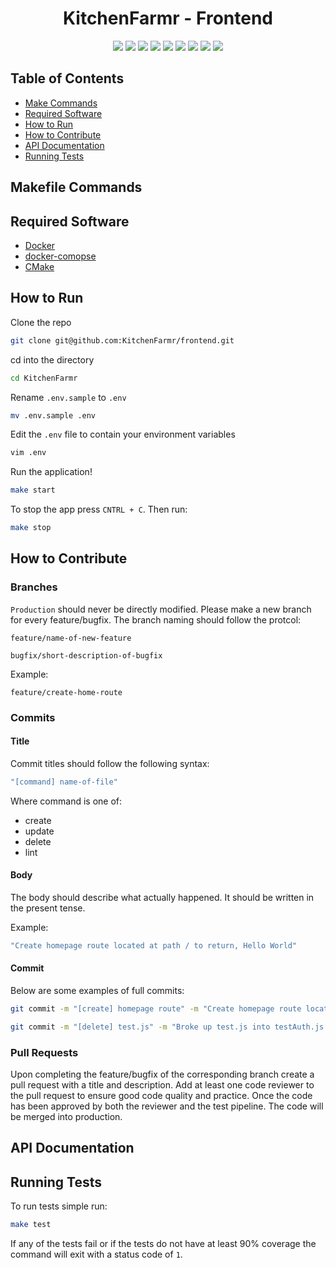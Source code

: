 <!-- logo -->
<!-- <p align="center">
  <img width="300" src="logo.png">
</p> -->

<!-- short description -->
<h1 align="center">KitchenFarmr - Frontend</h1>

<p align="center">
    <!-- license -->
    <img src="https://img.shields.io/github/license/KitchenFarmr/frontend" />
    <!-- code size  -->
    <img src="https://img.shields.io/github/languages/code-size/KitchenFarmr/frontend" />
    <!-- issues -->
    <img src="https://img.shields.io/github/issues/KitchenFarmr/frontend" />
    <!-- pull requests -->
    <img src="https://img.shields.io/github/issues-pr/KitchenFarmr/frontend" />
    <!-- number of commits per year -->
    <img src="https://img.shields.io/github/commit-activity/y/KitchenFarmr/frontend" />
    <!-- last commit -->
    <img src="https://img.shields.io/github/last-commit/KitchenFarmr/frontend" />
    <!-- docker image size -->
    <img src="https://img.shields.io/docker/image-size/starlightromero/KitchenFarmr-frontend" />
    <!-- docker pulls -->
    <img src="https://img.shields.io/docker/pulls/starlightromero/KitchenFarmr-frontend" />
    <!-- website status -->
    <img src="https://img.shields.io/website?url=https%3A%2F%2Fkitchenfarmr.tk" />
</p>


## Table of Contents

- [Make Commands](#make-commands)
- [Required Software](#required-software)
- [How to Run](#how-to-run)
- [How to Contribute](#how-to-contribute)
- [API Documentation](#api-documentation)
- [Running Tests](#running-tests)


## Makefile Commands

<!-- `stop`: Stop the running server

`rm`: Remove all unused containers

`rm-all`: Stop and remove all containers

`rmi`: Remove stockstalker images without removing base images. Useful for speeding up build time when switching from one start script to another such as `make start` to `make test`

`rmi-all`: Remove all images

`purge`: _Use with caution_ Completely purge Docker containers, networks, images, volumes, and cache

`lint`: Run eslint

`build`: Build development server without running the server

`start`: Start development server at port `3000`

`reload`: Stop development server and restart the server at port `3000`

`hard-reload`: Stop container, remove container, rebuild container, and start development server

`debug`: Start development server in debug mode

`test`: Start test server

`reload-test`: Reload test server

`hard-reload-test`: Stop container, remove container, rebuild container, and start test server -->


## Required Software

- [Docker](https://docs.docker.com/get-docker/)
- [docker-comopse](https://docs.docker.com/compose/install/)
- [CMake](https://cmake.org/install/)


## How to Run

Clone the repo
```zsh
git clone git@github.com:KitchenFarmr/frontend.git
```

cd into the directory
```zsh
cd KitchenFarmr
```

Rename `.env.sample` to `.env`
```zsh
mv .env.sample .env
```

Edit the `.env` file to contain your environment variables
```zsh
vim .env
```

Run the application!
```zsh
make start
```

To stop the app press `CNTRL + C`. Then run:
```zsh
make stop
```

## How to Contribute

### Branches

`Production` should never be directly modified. Please make a new branch for every feature/bugfix. The branch naming should follow the protcol:

```
feature/name-of-new-feature
```

```
bugfix/short-description-of-bugfix
```

Example:

```
feature/create-home-route
```

### Commits

#### Title

Commit titles should follow the following syntax:

```zsh
"[command] name-of-file"
```

Where command is one of:
- create
- update
- delete
- lint

#### Body

The body should describe what actually happened. It should be written in the present tense.

Example:

```zsh
"Create homepage route located at path / to return, Hello World"
```

#### Commit

Below are some examples of full commits:

```zsh
git commit -m "[create] homepage route" -m "Create homepage route located at path / to return, Hello World"
```

```zsh
git commit -m "[delete] test.js" -m "Broke up test.js into testAuth.js and testCheckout.js"
```

### Pull Requests

Upon completing the feature/bugfix of the corresponding branch create a pull request with a title and description. Add at least one code reviewer to the pull request to ensure good code quality and practice. Once the code has been approved by both the reviewer and the test pipeline. The code will be merged into production.

## API Documentation


## Running Tests

To run tests simple run:
```zsh
make test
```

If any of the tests fail or if the tests do not have at least 90% coverage the command will exit with a status code of `1`.